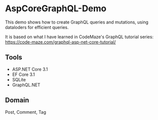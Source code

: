 # AspCoreGraphQL-Demo

This demo shows how to create GraphQL queries and mutations, using dataloders for efficient queries.

It is based on what I have learned in CodeMaze's GraphQL tutorial series:
https://code-maze.com/graphql-asp-net-core-tutorial/

## Tools
 - ASP.NET Core 3.1
 - EF Core 3.1
 - SQLite
 - GraphQL.NET

## Domain
Post, Comment, Tag

